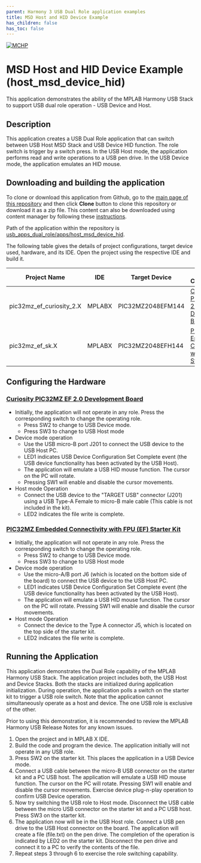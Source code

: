 ```yaml
---
parent: Harmony 3 USB Dual Role application examples
title: MSD Host and HID Device Example 
has_children: false
has_toc: false
---
```


[![MCHP](https://www.microchip.com/ResourcePackages/Microchip/assets/dist/images/logo.png)](https://www.microchip.com)

# MSD Host and HID Device Example (host_msd_device_hid)

This application demonstrates the ability of the MPLAB Harmony USB Stack to support USB dual role operation - USB Device and Host.

## Description

This application creates a USB Dual Role application that can switch between USB Host MSD Stack and USB Device HID function. The role switch is trigger by a switch press. In the USB Host mode, the application performs read and write operations to a USB pen drive. In the USB Device mode, the application emulates an HID mouse.

## Downloading and building the application

To clone or download this application from Github, go to the [main page of this repository](https://github.com/Microchip-MPLAB-Harmony/usb_apps_dual_role) and then click **Clone** button to clone this repository or download it as a zip file.
This content can also be downloaded using content manager by following these [instructions](https://github.com/Microchip-MPLAB-Harmony/contentmanager/wiki).

Path of the application within the repository is [usb_apps_dual_role/apps/host_msd_device_hid](https://github.com/Microchip-MPLAB-Harmony/usb_apps_dual_role/tree/master/apps/host_msd_device_hid).

The following table gives the details of project configurations, target device used, hardware, and its IDE. Open the project using the respective IDE and build it. 

| Project Name                    | IDE    | Target Device       | Hardware / Configuration                                                   |
| ------------------------------- | ------ | ------------------- | -------------------------------------------------------------------------- |
| pic32mz_ef_curiosity_2.X        | MPLABX | PIC32MZ2048EFM144   | [Curiosity PIC32MZ EF 2.0 Development Board](#config_15)                   |
| pic32mz_ef_sk.X                 | MPLABX | PIC32MZ2048EFH144   | [PIC32MZ Embedded Connectivity with FPU (EF) Starter Kit](#config_16)      |

## <a name="config_title"></a> Configuring the Hardware

### <a name="config_15"></a> [Curiosity PIC32MZ EF 2.0 Development Board](https://www.microchip.com/Developmenttools/ProductDetails/DM320209)

- Initially, the application will not operate in any role. Press the corresponding switch to change the operating role.
    - Press SW2 to change to USB Device mode.
    - Press SW3 to change to USB Host mode
- Device mode operation
    - Use the USB micro-B port J201 to connect the USB device to the USB Host PC.
    - LED1 indicates USB Device Configuration Set Complete event (the USB device functionality has been activated by the USB Host).
    - The application will emulate a USB HID mouse function. The cursor on the PC will rotate. 
    - Pressing SW1 will enable and disable the cursor movements.
- Host mode Operation
    - Connect the USB device to the "TARGET USB" connector (J201) using a USB Type-A Female to micro-B male cable  (This cable is not included in the kit).
    - LED2 indicates the file write is complete.

### <a name="config_16"></a> [PIC32MZ Embedded Connectivity with FPU (EF) Starter Kit](https://www.microchip.com/Developmenttools/ProductDetails/DM320007)

- Initially, the application will not operate in any role. Press the corresponding switch to change the operating role.
    - Press SW2 to change to USB Device mode.
    - Press SW3 to change to USB Host mode
- Device mode operation
    - Use the micro-A/B port J6 (which is located on the bottom side of the board) to connect the USB device to the USB Host PC.
    - LED1 indicates USB Device Configuration Set Complete event (the USB device functionality has been activated by the USB Host).
    - The application will emulate a USB HID mouse function. The cursor on the PC will rotate. Pressing SW1 will enable and disable the cursor movements.
- Host mode Operation
    - Connect the device to the Type A connector J5, which is located on the top side of the starter kit.
    - LED2 indicates the file write is complete.

## Running the Application

This application demonstrates the Dual Role capability of the MPLAB Harmony USB Stack. The application project includes both, the USB Host and Device Stacks. Both the stacks are initialized during application initialization. During operation, the application polls a switch on the starter kit to trigger a USB role switch. Note that the application cannot simultaneously operate as a host and device. The one USB role is exclusive of the other. 

Prior to using this demonstration, it is recommended to review the MPLAB Harmony USB Release Notes for any known issues. 

1. Open the project and in MPLAB X IDE.
2. Build the code and program the device. The application initially will not operate in any USB role.
3. Press SW2 on the starter kit. This places the application in a USB Device mode.
4. Connect a USB cable between the micro-B USB connector on the starter kit and a PC USB host. The application will emulate a USB HID mouse function. The cursor on the PC will rotate. Pressing SW1 will enable and disable the cursor movements. Exercise device plug-n-play operation to confirm USB Device operation.
5. Now try switching the USB role to Host mode. Disconnect the USB cable between the micro USB connector on the starter kit and a PC USB host. Press SW3 on the starter kit.
6. The application now will be in the USB Host role. Connect a USB pen drive to the USB Host connector on the board. The application will create a file (file.txt) on the pen drive. The completion of the operation is indicated by LED2 on the starter kit. Disconnect the pen drive and connect it to a PC to verify the contents of the file.
7. Repeat steps 3 through 6 to exercise the role switching capability.